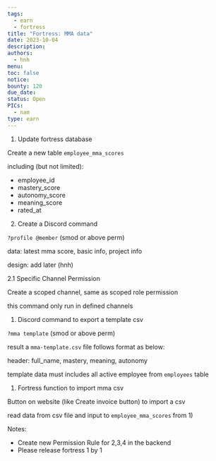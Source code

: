 ```yaml
---
tags:
  - earn
  - fortress
title: "Fortress: MMA data"
date: 2023-10-04
description:
authors:
  - hnh
menu:
toc: false
notice:
bounty: 120
due_date:
status: Open
PICs:
  - nam
type: earn
---
```


1. Update fortress database

Create a new table `employee_mma_scores`

including (but not limited):

- employee_id
- mastery_score
- autonomy_score
- meaning_score
- rated_at

2. Create a Discord command

`?profile @member` (smod or above perm)

data: latest mma score, basic info, project info

design: add later (hnh)

2.1 Specific Channel Permission

Create a scoped channel, same as scoped role permission

this command only run in defined channels

1. Discord command to export a template csv

`?mma template` (smod or above perm)

result a `mma-template.csv` file follows format as below:

header: full_name, mastery, meaning, autonomy

template data must includes all active employee from `employees` table

1. Fortress function to import mma csv

Button on website (like Create invoice button) to import a csv

read data from csv file and input to `employee_mma_scores` from 1)

Notes:

- Create new Permission Rule for 2,3,4 in the backend
- Please release fortress 1 by 1

